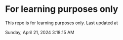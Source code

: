 # For learning purposes only
This repo is for learning purposes only.
Last updated at

Sunday, April 21, 2024 3:18:15 AM


